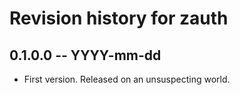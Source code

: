 # Revision history for zauth

## 0.1.0.0 -- YYYY-mm-dd

* First version. Released on an unsuspecting world.
